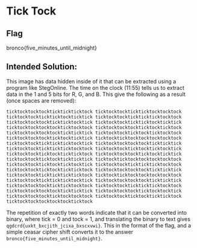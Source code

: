 # Tick Tock

## Flag
bronco{five_minutes_until_midnight}

## Intended Solution:
This image has data hidden inside of it that can be extracted using a program like StegOnline. The time on the clock (11:55) tells us to extract data in the 1 and 5 bits for R, G, and B. This give the following as a result (once spaces are removed):
```
ticktocktocktockticktickticktock ticktocktocktickticktocktocktock ticktocktocktickticktockticktick ticktocktockticktickticktocktock ticktocktocktocktickticktocktick ticktocktocktickticktockticktick ticktocktocktocktockticktocktock ticktocktocktockticktockticktock ticktocktocktocktocktickticktick ticktocktockticktockticktocktock ticktocktocktockticktockticktick ticktockticktocktocktocktocktock ticktocktockticktickticktocktick ticktocktocktocktocktickticktick ticktocktockticktickticktocktock ticktocktockticktockticktocktick ticktocktockticktocktickticktock ticktocktocktockticktockticktick ticktocktockticktocktickticktick ticktockticktocktocktocktocktock ticktocktockticktockticktocktick ticktocktockticktickticktocktock ticktocktockticktocktickticktock ticktocktocktocktocktickticktick ticktocktocktickticktickticktock ticktockticktocktocktocktocktock ticktocktockticktickticktocktick ticktocktocktocktocktickticktick ticktocktocktocktickticktocktock ticktocktockticktickticktocktock ticktocktocktocktocktickticktick ticktocktocktockticktocktocktick ticktocktocktockticktocktocktock ticktocktockticktocktickticktock ticktocktocktocktocktockticktock
```
The repetition of exactly two words indicate that it can be converted into binary, where tick = 0 and tock = 1, and translating the binary to text gives `qgdcrd{uxkt_bxcjith_jcixa_bxscxvwi}`. This in the format of the flag, and a simple ceasar cipher shift converts it to the answer `bronco{five_minutes_until_midnight}`.